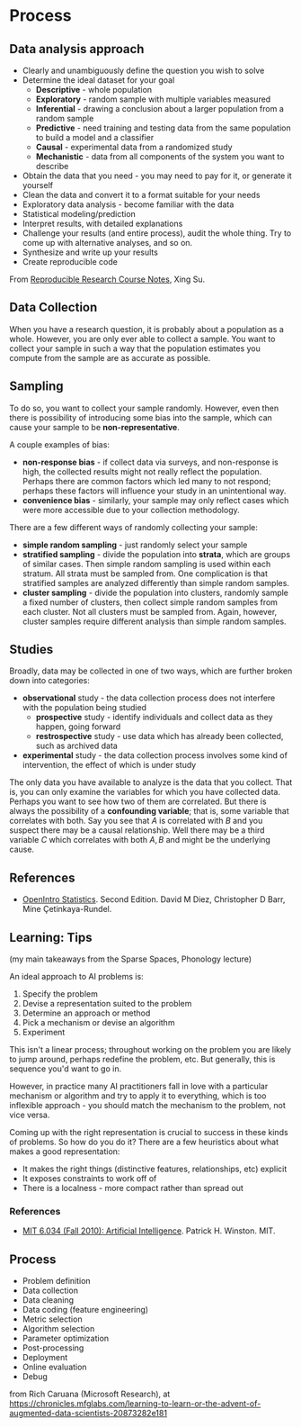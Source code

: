 
# Process

## Data analysis approach

- Clearly and unambiguously define the question you wish to solve
- Determine the ideal dataset for your goal
    - __Descriptive__ - whole population
    - __Exploratory__ - random sample with multiple variables measured
    - __Inferential__ - drawing a conclusion about a larger population from a random sample
    - __Predictive__ - need training and testing data from the same population to build a model and a classifier
    - __Causal__ - experimental data from a randomized study
    - __Mechanistic__ - data from all components of the system you want to describe
- Obtain the data that you need - you may need to pay for it, or generate it yourself
- Clean the data and convert it to a format suitable for your needs
- Exploratory data analysis - become familiar with the data
- Statistical modeling/prediction
- Interpret results, with detailed explanations
- Challenge your results (and entire process), audit the whole thing. Try to come up with alternative analyses, and so on.
- Synthesize and write up your results
- Create reproducible code

From [Reproducible Research Course Notes](https://sux13.github.io/DataScienceSpCourseNotes/5_REPDATA/Reproducible_Research_Course_Notes.pdf), Xing Su.

## Data Collection

When you have a research question, it is probably about a population as a whole. However, you are only ever able to collect a sample. You want to collect your sample in such a way that the population estimates you compute from the sample are as accurate as possible.

## Sampling

To do so, you want to collect your sample randomly. However, even then there is possibility of introducing some bias into the sample, which can cause your sample to be __non-representative__.

A couple examples of bias:

- __non-response bias__ - if collect data via surveys, and non-response is high, the collected results might not really reflect the population. Perhaps there are common factors which led many to not respond; perhaps these factors will influence your study in an unintentional way.
- __convenience bias__ - similarly, your sample may only reflect cases which were more accessible due to your collection methodology.

There are a few different ways of randomly collecting your sample:

- __simple random sampling__ - just randomly select your sample
- __stratified sampling__ - divide the population into __strata__, which are groups of similar cases. Then simple random sampling is used within each stratum. All strata must be sampled from. One complication is that stratified samples are analyzed differently than simple random samples.
- __cluster sampling__ - divide the population into clusters, randomly sample a fixed number of clusters, then collect simple random samples from each cluster. Not all clusters must be sampled from. Again, however, cluster samples require different analysis than simple random samples.

## Studies

Broadly, data may be collected in one of two ways, which are further broken down into categories:

- __observational__ study - the data collection process does not interfere with the population being studied
    - __prospective__ study - identify individuals and collect data as they happen, going forward
    - __restrospective__ study - use data which has already been collected, such as archived data
- __experimental__ study - the data collection process involves some kind of intervention, the effect of which is under study

The only data you have available to analyze is the data that you collect. That is, you can only examine the variables for which you have collected data. Perhaps you want to see how two of them are correlated. But there is always the possibility of a __confounding variable__; that is, some variable that correlates with both. Say you see that $A$ is correlated with $B$ and you suspect there may be a causal relationship. Well there may be a third variable $C$ which correlates with both $A, B$ and might be the underlying cause.

## References

- [OpenIntro Statistics](https://www.openintro.org/stat/textbook.php?stat_book=os). Second Edition. David M Diez, Christopher D Barr, Mine Çetinkaya-Rundel.

## Learning: Tips
(my main takeaways from the Sparse Spaces, Phonology lecture)

An ideal approach to AI problems is:

1. Specify the problem
2. Devise a representation suited to the problem
3. Determine an approach or method
4. Pick a mechanism or devise an algorithm
5. Experiment

This isn't a linear process; throughout working on the problem you are likely to jump around, perhaps redefine the problem, etc. But generally, this is sequence you'd want to go in.

However, in practice many AI practitioners fall in love with a particular mechanism or algorithm and try to apply it to everything, which is too inflexible approach - you should match the mechanism to the problem, not vice versa.

Coming up with the right representation is crucial to success in these kinds of problems. So how do you do it? There are a few heuristics about what makes a good representation:

- It makes the right things (distinctive features, relationships, etc) explicit
- It exposes constraints to work off of
- There is a localness - more compact rather than spread out

### References

- [MIT 6.034 (Fall 2010): Artificial Intelligence](http://ocw.mit.edu/courses/electrical-engineering-and-computer-science/6-034-artificial-intelligence-fall-2010/). Patrick H. Winston. MIT.

## Process

- Problem definition
- Data collection
- Data cleaning
- Data coding (feature engineering)
- Metric selection
- Algorithm selection
- Parameter optimization
- Post-processing
- Deployment
- Online evaluation
- Debug

from Rich Caruana (Microsoft Research), at <https://chronicles.mfglabs.com/learning-to-learn-or-the-advent-of-augmented-data-scientists-20873282e181>
